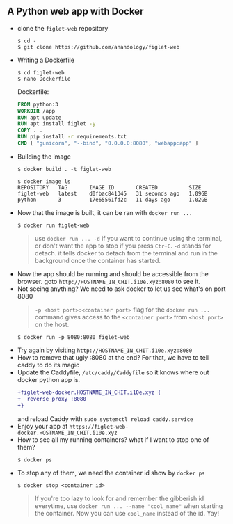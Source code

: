 ## A Python web app with Docker
 - clone the `figlet-web` repository
    ```
    $ cd -
    $ git clone https://github.com/anandology/figlet-web
    ```
 - Writing a Dockerfile
    ```
    $ cd figlet-web
    $ nano Dockerfile
    ```
    Dockerfile:
    ```Dockerfile
    FROM python:3
    WORKDIR /app
    RUN apt update
    RUN apt install figlet -y
    COPY . .
    RUN pip install -r requirements.txt
    CMD [ "gunicorn", "--bind", "0.0.0.0:8080", "webapp:app" ]
    ```
 - Building the image
    ```
    $ docker build . -t figlet-web
 
    $ docker image ls
    REPOSITORY   TAG       IMAGE ID       CREATED          SIZE
    figlet-web   latest    d0fbac841345   31 seconds ago   1.09GB
    python       3         17e65561fd2c   11 days ago      1.02GB
    ```
 - Now that the image is built, it can be ran with `docker run ...`
    ```
    $ docker run figlet-web
    ```
    > use `docker run ... -d` if you want to continue using the terminal, or don't want the app to stop if you press `Ctr+C`. `-d` stands for detach. it tells docker to detach from the terminal and run in the background once the container has started. 
 - Now the app should be running and should be accessible from the browser. goto `http://HOSTNAME_IN_CHIT.i10e.xyz:8080` to see it.
 - Not seeing anything? We need to ask docker to let us see what's on port 8080
    > `-p <host port>:<container port>` flag for the `docker run ...` command gives access to the `<container port>` from `<host port>` on the host.
    ```
    $ docker run -p 8080:8080 figlet-web
    ```
 - Try again by visiting `http://HOSTNAME_IN_CHIT.i10e.xyz:8080`
 - How to remove that ugly :8080 at the end? For that, we have to tell caddy to do its magic
 - Update the Caddyfile, `/etc/caddy/Caddyfile` so it knows where out docker python app is.
    ```diff
    +figlet-web-docker.HOSTNAME_IN_CHIT.i10e.xyz {
    +  reverse_proxy :8080
    +}
    ```
    and reload Caddy with `sudo systemctl reload caddy.service`
 - Enjoy your app at `https://figlet-web-docker.HOSTNAME_IN_CHIT.i10e.xyz`
 - How to see all my running containers? what if I want to stop one of them?
    ```
    $ docker ps
    ```
 - To stop any of them, we need the container id show by `docker ps`
    ```
    $ docker stop <container id>
    ```
    > If you're too lazy to look for and remember the gibberish id everytime, use `docker run ... --name "cool_name"` when starting the container. Now you can use `cool_name` instead of the id. Yay!

